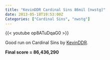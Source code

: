 ```yaml
---
title: "KevinDDR Cardinal Sins 86mil [nwstg]"
date: 2013-05-18T19:53:00Z
Categories: ["Cardinal Sins", "nwstg"]
---
```


{{< youtube op8ATuDqaG0 >}}

Good run on Cardinal Sins by [KevinDDR](http://twitter.com/KevinDDR).

**Final score = 86,436,290**
